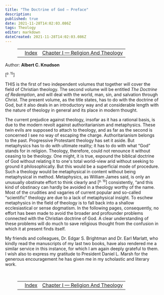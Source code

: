 ```yaml
---
title: "The Doctrine of God — Preface"
description: 
published: true
date: 2021-11-28T14:02:03.086Z
tags: Theology
editor: markdown
dateCreated: 2021-11-28T14:02:03.086Z
---
```


<figure class="table chapter-navigator">
  <table>
    <tbody>
      <tr>
        <td></td>
        <td><a href="/en/book/Albert_C_Knudson/The_Doctrine_of_God#index">Index</a></td>
        <td><a href="/en/book/Albert_C_Knudson/The_Doctrine_of_God/1">Chapter I — Religion And Theology</a></td>
      </tr>
    </tbody>
  </table>
</figure>

Author: **Albert C. Knudson**

<span id="p15">[<sup><small>p. 15</small></sup>]</span>

THIS is the first of two independent volumes that together will cover the field of Christian theology. The second volume will be entitled _The Doctrine of Redemption_, and will deal with the world, man, sin, and salvation through Christ. The present volume, as the title states, has to do with the doctrine of God, but it also deals in an introductory way and at considerable length with the nature of theology in general and its place in modern thought. 

The current prejudice against theology, insofar as it has a rational basis, is due to the modern revolt against authoritarianism and metaphysics. These twin evils are supposed to attach to theology, and as far as the second is concerned I see no way of escaping the charge. Authoritarianism belongs to the past. Progressive Protestant theology has set it aside. But metaphysics has to do with ultimate reality; it has to do with what “God” stands for in religion. Theology, therefore, could not renounce it without ceasing to be theology. One might, it is true, expound the biblical doctrine of God without relating it to one's total world-view arid without seeking to ground it philosophically. But this would be a superficial mode of procedure. Such a theology would be metaphysical in content without being metaphysical in method. Metaphysics, as William James said, is only an unusually obstinate effort to think clearly and <span id="p16">[<sup><small>p. 16</small></sup>]</span> consistently, “and this kind of obstinacy can hardly be avoided in a theology worthy of the name. Most of the crudities and vagaries of current popular and so-called “scientific” theology are due to a lack of metaphysical insight. To eschew metaphysics in the field of theology is to fall back into a shallow ecclesiastical or sense dogmatism. In the following pages, consequently, no effort has been made to avoid the broader and profounder problems connected with the Christian doctrine of God. A clear understanding of these problems will do much to save religious thought from the confusion in which it at present finds itself. 

My friends and colleagues, Dr. Edgar S. Brightman and Dr. Earl Marlatt, who kindly read the manuscripts of my last two books, have also rendered me a similar service in this instance, for which I am again deeply grateful to them. I wish also to express my gratitude to President Daniel L. Marsh for the generous encouragement he has given me in my scholastic and literary work. 

<br>

<figure class="table chapter-navigator">
  <table>
    <tbody>
      <tr>
        <td></td>
        <td><a href="/en/book/Albert_C_Knudson/The_Doctrine_of_God#index">Index</a></td>
        <td><a href="/en/book/Albert_C_Knudson/The_Doctrine_of_God/1">Chapter I — Religion And Theology</a></td>
      </tr>
    </tbody>
  </table>
</figure>